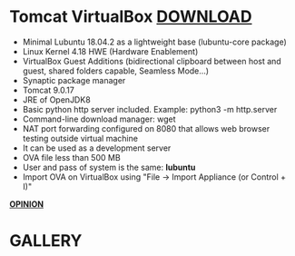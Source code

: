 # Tomcat VirtualBox [DOWNLOAD](https://github.com/Virtual-Machines/Tomcat-VirtualBox/releases/download/latest/Tomcat.ova)
- Minimal Lubuntu 18.04.2 as a lightweight base (lubuntu-core package)
- Linux Kernel 4.18 HWE (Hardware Enablement)
- VirtualBox Guest Additions (bidirectional clipboard between host and guest, shared folders capable, Seamless Mode...)
- Synaptic package manager
- Tomcat 9.0.17
- JRE of OpenJDK8
- Basic python http server included. Example: python3 -m http.server
- Command-line download manager: wget
- NAT port forwarding configured on 8080 that allows web browser testing outside virtual machine
- It can be used as a development server
- OVA file less than 500 MB
- User and pass of system is the same: **lubuntu**
- Import OVA on VirtualBox using "File -> Import Appliance (or Control + I)"

[**OPINION**](https://docs.google.com/forms/d/e/1FAIpQLSeOzXN-TMbwxt_k3jHCQjwoEbP9o5nP6wJeJFa0_w0exYjTnw/viewform?usp=sf_link)

# GALLERY

